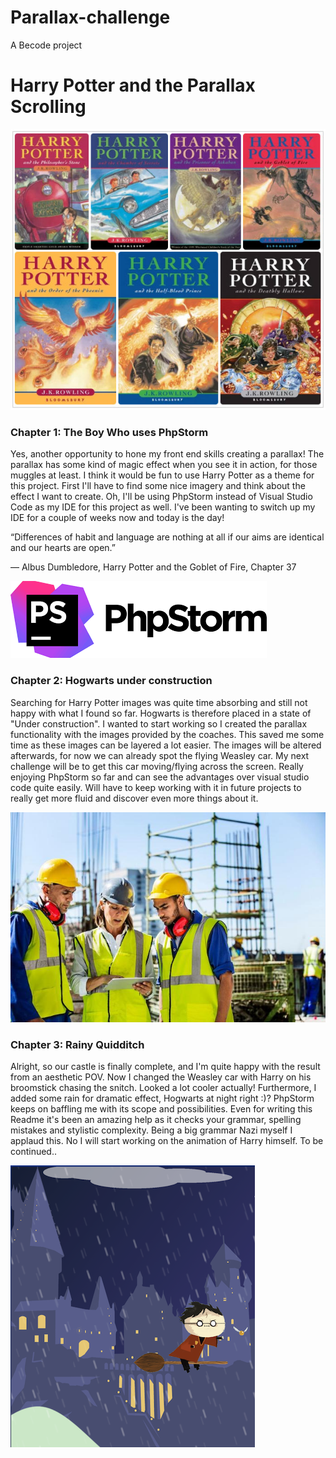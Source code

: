 # Parallax-challenge
A Becode project



# **Harry Potter and the Parallax Scrolling**

![book](/img/hpbook.jpeg)

### Chapter 1: The Boy Who uses PhpStorm

Yes, another opportunity to hone my front end skills creating a parallax!
The parallax has some kind of magic effect when you see it in action, for those muggles at least.
I think it would be fun to use Harry Potter as a theme for this project. 
First I'll have to find some nice imagery and think about the effect I want to create.
Oh, I'll be using PhpStorm instead of Visual Studio Code as my IDE for this project as well. 
I've been wanting to switch up my IDE for a couple of weeks now and today is the day!

“Differences of habit and language are nothing at all if our aims are identical and our hearts are open.”

— Albus Dumbledore, Harry Potter and the Goblet of Fire, Chapter 37


![phpstorm](/img/phpstorm.png)



### Chapter 2: Hogwarts under construction

Searching for Harry Potter images was quite time absorbing and still not happy with what I found so far.
Hogwarts is therefore placed in a state of "Under construction". I wanted to start working so I created the parallax 
functionality with the images provided by the coaches. This saved me some time as these images can be layered
a lot easier. The images will be altered afterwards, for now we can already spot the flying Weasley car.
My next challenge will be to get this car moving/flying across the screen. Really enjoying PhpStorm so far
and can see the advantages over visual studio code quite easily. Will have to keep working with it in future projects
to really get more fluid and discover even more things about it.


![construct](/img/constructworkers.jpeg)


### Chapter 3: Rainy Quidditch

Alright, so our castle is finally complete, and I'm quite happy with the result from an aesthetic POV.
Now I changed the Weasley car with Harry on his broomstick chasing the snitch. Looked a lot cooler actually! 
Furthermore, I added some rain for dramatic effect, Hogwarts at night right :)? PhpStorm keeps on baffling me with its scope and possibilities.
Even for writing this Readme it's been an amazing help as it checks your grammar, spelling mistakes and stylistic
complexity. Being a big grammar Nazi myself I applaud this. No I will start working on the animation of Harry himself.
To be continued..

![](/img/flyingharry.png)

